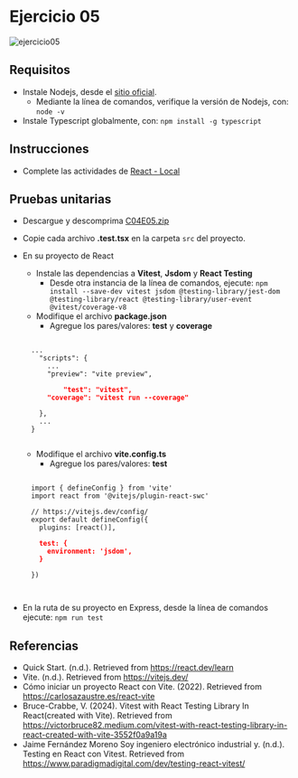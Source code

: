 # Ejercicio 05

![ejercicio05](images/ejercicio05.png)


## Requisitos

* Instale Nodejs, desde el [sitio oficial](https://nodejs.org/es/download/).
	- Mediante la línea de comandos, verifique la versión de Nodejs, con: `node -v`
* Instale Typescript globalmente, con: `npm install -g typescript`

## Instrucciones

* Complete las actividades de [React - Local](https://dawmfiec.github.io/DAWM/tutoriales/react_local.html) 

## Pruebas unitarias

* Descargue y descomprima [C04E05.zip](../../zips/C04E05.zip)
* Copie cada archivo **.test.tsx** en la carpeta `src` del proyecto.
* En su proyecto de React 
	+ Instale las dependencias a **Vitest**, **Jsdom** y **React Testing**
    	- Desde otra instancia de la línea de comandos, ejecute: `npm install --save-dev vitest jsdom @testing-library/jest-dom @testing-library/react @testing-library/user-event @vitest/coverage-v8`
    + Modifique el archivo **package.json**
    	- Agregue los pares/valores: **test** y **coverage**

    <pre><code>
    ...
      "scripts": {
      	...
        "preview": "vite preview",
        <b style="color:red">
        	"test": "vitest",
    	"coverage": "vitest run --coverage"
    	</b>
      },
      ...
    }
    </code></pre>

    + Modifique el archivo **vite.config.ts**
    	- Agregue los pares/valores: **test**

    <pre><code>
    import { defineConfig } from 'vite'
	import react from '@vitejs/plugin-react-swc'

	// https://vitejs.dev/config/
	export default defineConfig({
	  plugins: [react()],
	  <b style="color:red">
	  test: {
	    environment: 'jsdom',
	  }
	  </b>
	})

    </code></pre>

* En la ruta de su proyecto en Express, desde la línea de comandos ejecute: `npm run test`

## Referencias 

* Quick Start. (n.d.). Retrieved from https://react.dev/learn
* Vite. (n.d.). Retrieved from https://vitejs.dev/
* Cómo iniciar un proyecto React con Vite. (2022). Retrieved from https://carlosazaustre.es/react-vite
* Bruce-Crabbe, V. (2024). Vitest with React Testing Library In React(created with Vite). Retrieved from https://victorbruce82.medium.com/vitest-with-react-testing-library-in-react-created-with-vite-3552f0a9a19a
* Jaime Fernández Moreno                Soy ingeniero electrónico industrial y. (n.d.). Testing en React con Vitest. Retrieved from https://www.paradigmadigital.com/dev/testing-react-vitest/